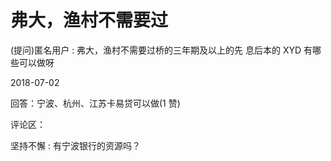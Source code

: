 # 弗大，渔村不需要过

(提问)匿名用户 : 弗大，渔村不需要过桥的三年期及以上的先 息后本的 XYD 有哪些可以做呀

2018-07-02

回答：宁波、杭州、江苏卡易贷可以做(1 赞)

评论区：

坚持不懈 : 有宁波银行的资源吗？